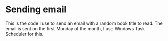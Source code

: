 # Sending email

This is the code I use to send an email with a random book title to read. 
The email is sent on the first Monday of the month, I use Windows Task Scheduler for this. 
